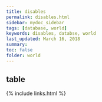 ```yaml
---
title: disables
permalink: disables.html
sidebar: mydoc_sidebar
tags: [database, world]
keywords: disables, databse, world
last_updated: March 16, 2018
summary:
toc: false
folder: world
---
```


## table

{% include links.html %}